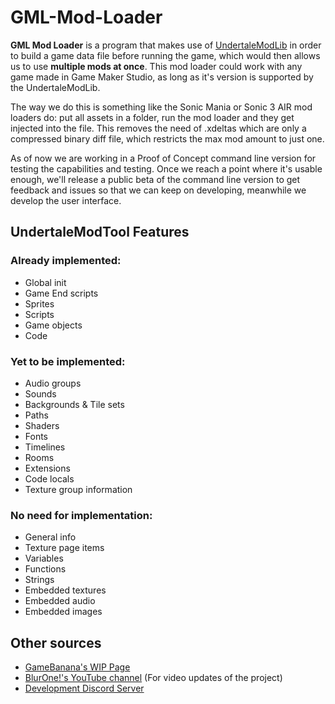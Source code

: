 # GML-Mod-Loader
**GML Mod Loader** is a program that makes use of [UndertaleModLib](https://github.com/krzys-h/UndertaleModTool) in order to build a game data file before running the game, which would then allows us to use **multiple mods at once**. This mod loader could work with any game made in Game Maker Studio, as long as it's version is supported by the UndertaleModLib.

The way we do this is something like the Sonic Mania or Sonic 3 AIR mod loaders do: put all assets in a folder, run the mod loader and they get injected into the file. This removes the need of .xdeltas which are only a compressed binary diff file, which restricts the max mod amount to just one.

As of now we are working in a Proof of Concept command line version for testing the capabilities and testing. Once we reach a point where it's usable enough, we'll release a public beta of the command line version to get feedback and issues so that we can keep on developing, meanwhile we develop the user interface.

## UndertaleModTool Features
### Already implemented:
- Global init
- Game End scripts
- Sprites
- Scripts
- Game objects
- Code

### Yet to be implemented:
- Audio groups
- Sounds
- Backgrounds & Tile sets
- Paths
- Shaders
- Fonts
- Timelines
- Rooms
- Extensions
- Code locals
- Texture group information

### No need for implementation:
- General info  
- Texture page items
- Variables
- Functions
- Strings
- Embedded textures
- Embedded audio
- Embedded images

## Other sources
- [GameBanana's WIP Page](https://gamebanana.com/wips/76181)
- [BlurOne!'s YouTube channel](https://www.youtube.com/@_blurone_) (For video updates of the project)
- [Development Discord Server](https://discord.gg/y8jBh3jhw2)
